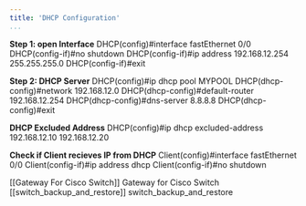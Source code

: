 ```yaml
---
title: 'DHCP Configuration'
...
```


**Step 1: open Interface**
DHCP(config)#interface fastEthernet 0/0
DHCP(config-if)#no shutdown
DHCP(config-if)#ip address 192.168.12.254 255.255.255.0
DHCP(config-if)#exit

**Step 2: DHCP Server**
DHCP(config)#ip dhcp pool MYPOOL
DHCP(dhcp-config)#network 192.168.12.0
DHCP(dhcp-config)#default-router 192.168.12.254
DHCP(dhcp-config)#dns-server 8.8.8.8
DHCP(dhcp-config)#exit

**DHCP Excluded Address**
DHCP(config)#ip dhcp excluded-address 192.168.12.10 192.168.12.20

**Check if Client recieves IP from DHCP**
Client(config)#interface fastEthernet 0/0
Client(config-if)#ip address dhcp
Client(config-if)#no shutdown


[[Gateway For Cisco Switch]] Gateway for Cisco Switch
[[switch_backup_and_restore]] switch_backup_and_restore